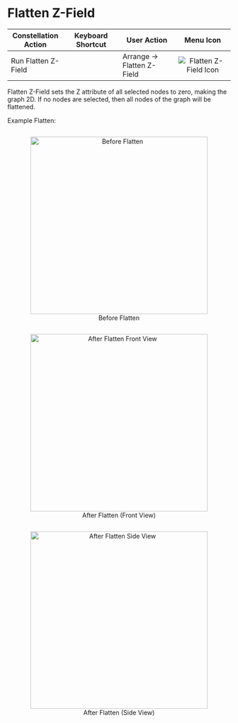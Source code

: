 # Flatten Z-Field

<table class="table table-striped">
<colgroup>
<col style="width: 25%" />
<col style="width: 25%" />
<col style="width: 25%" />
<col style="width: 25%" />
</colgroup>
<thead>
<tr class="header">
<th>Constellation Action</th>
<th>Keyboard Shortcut</th>
<th>User Action</th>
<th style="text-align: center;">Menu Icon</th>
</tr>
</thead>
<tbody>
<tr class="odd">
<td>Run Flatten Z-Field</td>
<td></td>
<td>Arrange -&gt; Flatten Z-Field</td>
<td style="text-align: center;"><img src="../ext/docs/CoreArrangementPlugins/resources/ZFlatIcon.png" alt="Flatten Z-Field Icon" /></td>
</tr>
</tbody>
</table>

Flatten Z-Field sets the Z attribute of all selected nodes to zero, making the
graph 2D. If no nodes are selected, then all nodes of the graph will be flattened.


Example Flatten:

<div style="text-align: center">
    <figure style = "display: inline-block">
        <img height=400 src="../ext/docs/CoreArrangementPlugins/resources/BeforeZFlat.png" alt="Before Flatten" />
        <figcaption>Before Flatten</figcaption>
    </figure>
    <figure style = "display: inline-block">
        <img height=400 src="../ext/docs/CoreArrangementPlugins/resources/ZFlat.png" alt="After Flatten Front View" />
        <figcaption>After Flatten (Front View)</figcaption>
    </figure>
    <figure style = "display: inline-block">
        <img height=400 src="../ext/docs/CoreArrangementPlugins/resources/ZFlatSide.png" alt="After Flatten Side View" />
        <figcaption>After Flatten (Side View)</figcaption>
    </figure>
</div>
